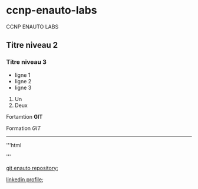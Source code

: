 # ccnp-enauto-labs
 CCNP ENAUTO LABS

## Titre niveau 2

### Titre niveau 3

+ ligne 1
+ ligne 2
+ ligne 3


1. Un
2. Deux

Fortamtion **GIT**

Formation *GIT*

---

'''html
<html></html>
'''

[git enauto repository](https://github.com/bonitoallognon/ccnp-enauto-labs.git);

[linkedin profile](https://www.linkedin.com/in/bonito-allognon-3836a4147/);
